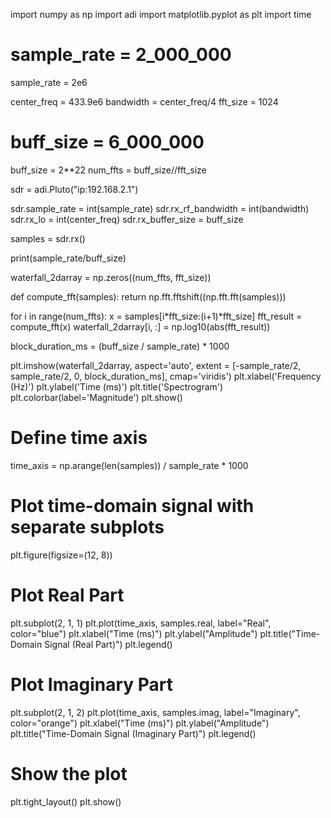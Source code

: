 import numpy as np
import adi
import matplotlib.pyplot as plt
import time

# sample_rate = 2_000_000
sample_rate = 2e6

center_freq = 433.9e6
bandwidth = center_freq/4
fft_size = 1024
# buff_size = 6_000_000
buff_size = 2**22
num_ffts = buff_size//fft_size

sdr = adi.Pluto("ip:192.168.2.1")

sdr.sample_rate = int(sample_rate)
sdr.rx_rf_bandwidth = int(bandwidth)
sdr.rx_lo = int(center_freq)
sdr.rx_buffer_size = buff_size

samples = sdr.rx()

print(sample_rate/buff_size)

waterfall_2darray = np.zeros((num_ffts, fft_size))

def compute_fft(samples):
    return np.fft.fftshift((np.fft.fft(samples)))

for i in range(num_ffts):
    x = samples[i*fft_size:(i+1)*fft_size]
    fft_result = compute_fft(x)
    waterfall_2darray[i, :] = np.log10(abs(fft_result))

block_duration_ms = (buff_size / sample_rate) * 1000

plt.imshow(waterfall_2darray, aspect='auto', extent = [-sample_rate/2, sample_rate/2, 0, block_duration_ms], cmap='viridis')
plt.xlabel('Frequency (Hz)')
plt.ylabel('Time (ms)')
plt.title('Spectrogram')
plt.colorbar(label='Magnitude')
plt.show()

# Define time axis
time_axis = np.arange(len(samples)) / sample_rate * 1000

# Plot time-domain signal with separate subplots
plt.figure(figsize=(12, 8))

# Plot Real Part
plt.subplot(2, 1, 1)
plt.plot(time_axis, samples.real, label="Real", color="blue")
plt.xlabel("Time (ms)")
plt.ylabel("Amplitude")
plt.title("Time-Domain Signal (Real Part)")
plt.legend()

# Plot Imaginary Part
plt.subplot(2, 1, 2)
plt.plot(time_axis, samples.imag, label="Imaginary", color="orange")
plt.xlabel("Time (ms)")
plt.ylabel("Amplitude")
plt.title("Time-Domain Signal (Imaginary Part)")
plt.legend()

# Show the plot
plt.tight_layout()
plt.show()